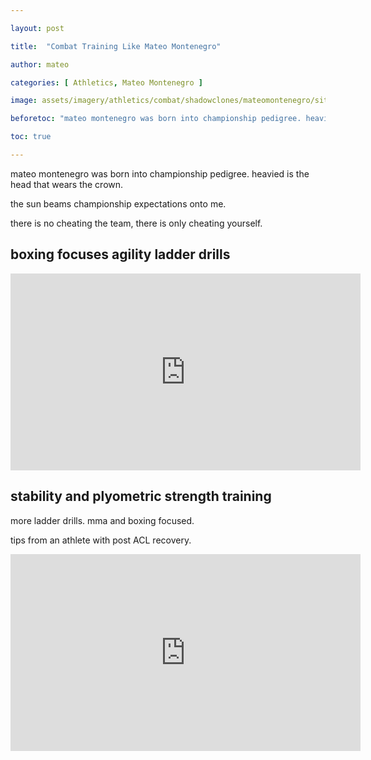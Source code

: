 ```yaml
---

layout: post

title:  "Combat Training Like Mateo Montenegro"

author: mateo

categories: [ Athletics, Mateo Montenegro ]

image: assets/imagery/athletics/combat/shadowclones/mateomontenegro/sitting.jpg

beforetoc: "mateo montenegro was born into championship pedigree. heavied is the head that wears the crown. play like you practice. championship expectations."

toc: true

---
```


mateo montenegro was born into championship pedigree. heavied is the head that wears the crown.

the sun beams championship expectations onto me.

there is no cheating the team, there is only cheating yourself.

## boxing focuses agility ladder drills

<iframe width="560" height="315" src="https://www.youtube.com/embed/FNYYDgxEbts?si=tnetvs8-9pxFhLJj" title="YouTube video player" frameborder="0" allow="accelerometer; autoplay; clipboard-write; encrypted-media; gyroscope; picture-in-picture; web-share" referrerpolicy="strict-origin-when-cross-origin" allowfullscreen></iframe>

## stability and plyometric strength training

more ladder drills. mma and boxing focused.

tips from an athlete with post ACL recovery.

<iframe width="560" height="315" src="https://www.youtube.com/embed/hNWykKrmTXw?si=ggyAZyB_YPuaZp6W" title="YouTube video player" frameborder="0" allow="accelerometer; autoplay; clipboard-write; encrypted-media; gyroscope; picture-in-picture; web-share" referrerpolicy="strict-origin-when-cross-origin" allowfullscreen></iframe>
